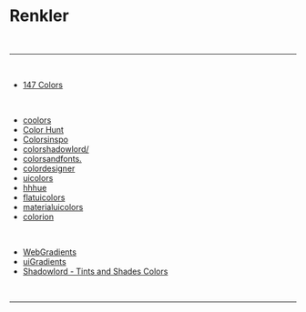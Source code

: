 # Renkler

<br>

---

<br>

- [147 Colors](https://147colors.com/)

<br>

- [coolors](https://coolors.co/palettes/trending)
- [Color Hunt](https://colorhunt.co/)
- [Colorsinspo](https://colorsinspo.com/)
- [colorshadowlord/](https://noeldelgado.github.io/shadowlord/)
- [colorsandfonts.](https://www.colorsandfonts.com/)
- [colordesigner](https://colordesigner.io/)
- [uicolors](https://uicolors.app/create)
- [hhhue](https://fffuel.co/hhhue/)
- [flatuicolors](https://flatuicolors.com/)
- [materialuicolors](https://materialuicolors.co/)
- [colorion](https://colorpalettes.colorion.co/)

<br>

- [WebGradients](https://webgradients.com/)
- [uiGradients](https://uigradients.com/)
- [Shadowlord - Tints and Shades Colors](https://noeldelgado.github.io/shadowlord/)

<br>

---
